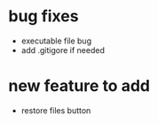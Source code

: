 bug fixes
================================================================
- executable file bug
- add .gitigore if needed

new feature to add
================================================================
- restore files button